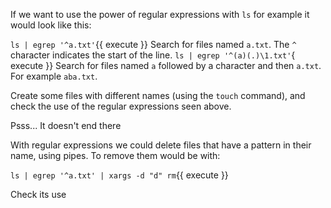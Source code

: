 If we want to use the power of regular expressions with `ls` for example it would look like this:

`ls | egrep '^a.txt'`{{ execute }} Search for files named `a.txt`. The `^` character indicates the start of the line.
`ls | egrep '^(a)(.)\1.txt'`{ execute }} Search for files named `a` followed by a character and then `a.txt`. For example `aba.txt`.

Create some files with different names (using the `touch` command), and check the use of the regular expressions seen above.

Psss... It doesn't end there

With regular expressions we could delete files that have a pattern in their name, using pipes. To remove them would be with:

`ls | egrep '^a.txt' | xargs -d "d" rm`{{ execute }}

Check its use